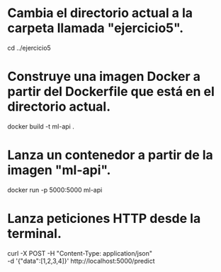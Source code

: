# Cambia el directorio actual a la carpeta llamada "ejercicio5".
cd ../ejercicio5

# Construye una imagen Docker a partir del Dockerfile que está en el directorio actual.
docker build -t ml-api .

# Lanza un contenedor a partir de la imagen "ml-api".
docker run -p 5000:5000 ml-api

# Lanza peticiones HTTP desde la terminal.
curl -X POST -H "Content-Type: application/json" \
    -d '{"data":[1,2,3,4]}' http://localhost:5000/predict
